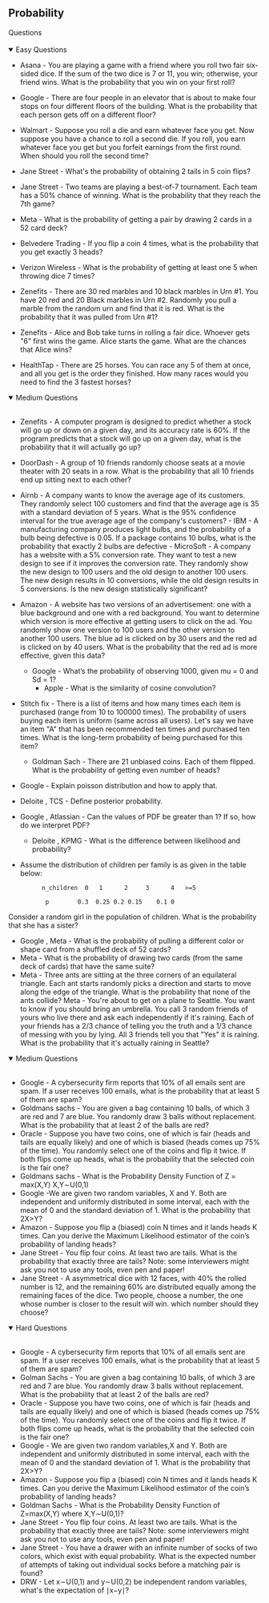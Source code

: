 ## Probability
  <summary>Questions</summary>
  </br>
    <details open>
    <summary>Easy Questions</summary>
      
- Asana - You are playing a game with a friend where you roll two fair six-sided dice. If the sum of the two dice is 7 or 11, you win; otherwise, your friend wins. What is the probability that you win on your first roll?
      
- Google - There are four people in an elevator that is about to make four stops on four different floors of the building. What is the probability that each person gets off on a different floor?
- Walmart - Suppose you roll a die and earn whatever face you get. Now suppose you have a chance to roll a second die. If you roll, you earn whatever face you get but you forfeit earnings from the first round. When should you roll the second time?
- Jane Street - What's the probability of obtaining 2 tails in 5 coin flips?
- Jane Street - Two teams are playing a best-of-7 tournament. Each team has a 50% chance of winning. What is the probability that they reach the 7th game?
- Meta - What is the probability of getting a pair by drawing 2 cards in a 52 card deck?
- Belvedere Trading - If you flip a coin 4 times, what is the probability that you get exactly 3 heads?
- Verizon Wireless - What is the probability of getting at least one 5 when throwing dice 7 times?
- Zenefits - There are 30 red marbles and 10 black marbles in Urn #1. You have 20 red and 20 Black marbles in Urn #2. Randomly you pull a marble from the random urn and find that it is red. What is the probability that it was pulled from Urn #1?
- Zenefits - Alice and Bob take turns in rolling a fair dice. Whoever gets "6" first wins the game. Alice starts the game. What are the chances that Alice wins?
- HealthTap - There are 25 horses. You can race any 5 of them at once, and all you get is the order they finished. How many races would you need to find the 3 fastest horses?
  </details>
  
    <details open>
    <summary>Medium Questions</summary>
    </br>
      
    - Zenefits - A computer program is designed to predict whether a stock will go up or down on a given day, and its accuracy rate is 60%. If the program predicts that a stock will go up on a given day, what is the probability that it will actually go up?
     - DoorDash - A group of 10 friends randomly choose seats at a movie theater with 20 seats in a row. What is the probability that all 10 friends end up sitting next to each other?
    - Airnb - A company wants to know the average age of its customers. They randomly select 100 customers and find that the average age is 35 with a standard deviation of 5 years. What is the 95% confidence interval for the true average age of the company's customers?
          - IBM - A manufacturing company produces light bulbs, and the probability of a bulb being defective is 0.05. If a package contains 10 bulbs, what is the probability that exactly 2 bulbs are defective
          - MicroSoft - A company has a website with a 5% conversion rate. They want to test a new design to see if it improves the conversion rate. They randomly show the new design to 100 users and the old design to another 100 users. The new design results in 10 conversions, while the old design results in 5 conversions. Is the new design statistically significant?
    - Amazon - A website has two versions of an advertisement: one with a blue background and one with a red background. You want to determine which version is more effective at getting users to click on the ad. You randomly show one version to 100 users and the other version to another 100 users. The blue ad is clicked on by 30 users and the red ad is clicked on by 40 users. What is the probability that the red ad is more effective, given this data?
        - Google - What’s the probability of observing 1000, given mu = 0 and Sd = 1?
           - Apple - What is the similarity of cosine convolution?
    - Stitch fix - There is a list of items and how many times each item is purchased (range from 10 to 100000 times). The probability of users buying each item is uniform (same across all users). Let's say we have an item "A" that has been recommended ten times and purchased ten times. What is the long-term probability of being purchased for this item?
      - Goldman Sach - There are 21 unbiased coins. Each of them flipped. What is the probability of getting even number of heads?
    - Google - Explain poisson distribution and how to apply that.
    - Deloite , TCS - Define posterior probability.
   - Google , Atlassian - Can the values of PDF be greater than 1? If so, how do we interpret PDF?
     - Deloite , KPMG - What is the difference between likelihood and probability?
    - Assume the distribution of children per family is as given in the table below:

      
                n_children	0   1	   2 	 3  	4	>=5
      
                 p	      0.3  0.25	0.2	0.15	0.1	0
      
Consider a random girl in the population of children. What is the probability that she has a sister?
- Google , Meta - What is the probability of pulling a different color or shape card from a shuffled deck of 52 cards?
- Meta - What is the probability of drawing two cards (from the same deck of cards) that have the same suite?
- Meta - Three ants are sitting at the three corners of an equilateral triangle. Each ant starts randomly picks a direction and starts to move along the edge of the triangle. What is the probability that none of the ants collide?
  Meta - You're about to get on a plane to Seattle. You want to know if you should bring an umbrella. You call 3 random friends of yours who live there and ask each independently if it's raining. Each of your friends has a 2/3 chance of telling you the truth and a 1/3 chance of messing with you by lying. All 3 friends tell you that "Yes" it is raining. What is the probability that it's actually raining in Seattle?
  </details>


<details open>
    <summary>Medium Questions</summary>
    </br>
  
  - Google - A cybersecurity firm reports that 10% of all emails sent are spam. If a user receives 100 emails, what is the probability that at least 5 of them are spam?
  - Goldmans sachs - You are given a bag containing 10 balls, of which 3 are red and 7 are blue. You randomly draw 3 balls without replacement. What is the probability that at least 2 of the balls are red?
  -  Oracle - Suppose you have two coins, one of which is fair (heads and tails are equally likely) and one of which is biased (heads comes up 75% of the time). You randomly select one of the coins and flip it twice. If both flips come up heads, what is the probability that the selected coin is the fair one?
  - Goldmans sachs - What is the Probability Density Function of  Z = max(X,Y) X,Y∼U(0,1)
  - Google -We are given two random variables, X and Y. Both are independent and uniformly distributed in some interval, each with the mean of 0 and the standard deviation of 1. What is the probability that 2X>Y?
  - Amazon - Suppose you flip a (biased) coin N times and it lands heads K times. Can you derive the Maximum Likelihood estimator of the coin’s probability of landing heads?
  - Jane Street - You flip four coins. At least two are tails. What is the probability that exactly three are tails? Note: some interviewers might ask you not to use any tools, even pen and paper!
  - Jane Street - A asymmetrical dice with 12 faces, with 40% the rolled number is 12, and the remaining 60% are distributed equally among the remaining faces of the dice. Two people, choose a number, the one whose number is closer to the result will win. which number should they choose?
</details>

<details open>
    <summary>Hard Questions</summary>
    </br>

- Google - A cybersecurity firm reports that 10% of all emails sent are spam. If a user receives 100 emails, what is the probability that at least 5 of them are spam?
- Golman Sachs  - You are given a bag containing 10 balls, of which 3 are red and 7 are blue. You randomly draw 3 balls without replacement. What is the probability that at least 2 of the balls are red?
- Oracle - Suppose you have two coins, one of which is fair (heads and tails are equally likely) and one of which is biased (heads comes up 75% of the time). You randomly select one of the coins and flip it twice. If both flips come up heads, what is the probability that the selected coin is the fair one?
- Google - We are given two random variables,X and Y. Both are independent and uniformly distributed in some interval, each with the mean of 0 and the standard deviation of 1. What is the probability that 2X>Y?
- Amazon - Suppose you flip a (biased) coin N times and it lands heads K times. Can you derive the Maximum Likelihood estimator of the coin’s probability of landing heads?
- Goldman Sachs - What is the Probability Density Function of Z=max(X,Y) where X,Y∼U(0,1)?
- Jane Street - You flip four coins. At least two are tails. What is the probability that exactly three are tails? Note: some interviewers might ask you not to use any tools, even pen and paper!
- Jane Street - You have a drawer with an infinite number of socks of two colors, which exist with equal probability. What is the expected number of attempts of taking out individual socks before a matching pair is found?
- DRW - Let x∼U(0,1) and y∼U(0,2) be independent random variables, what's the expectation of ∣x−y∣?
  
</details>
